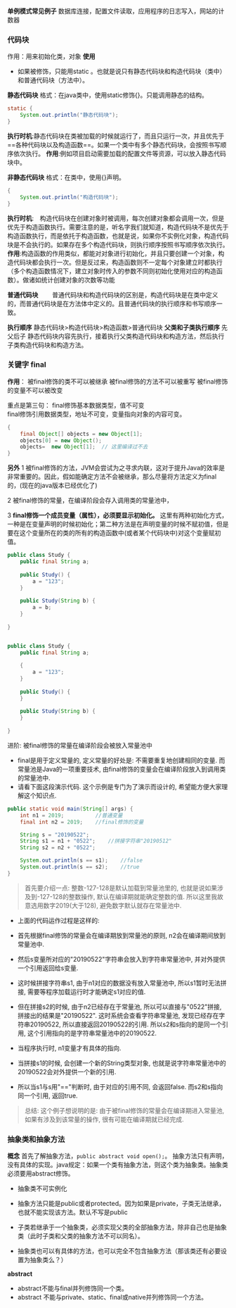 **单例模式常见例子**
数据库连接，配置文件读取，应用程序的日志写入，网站的计数器

### 代码块
作用：用来初始化类，对象
**使用**
- 如果被修饰，只能用static 。也就是说只有静态代码块和构造代码块（类中）和普通代码块（方法中）。

**静态代码块**
格式：在java类中，使用static修饰{}。只能调用静态的结构。
```java
static {  
    System.out.println("静态代码块");  
}
```
**执行时机**:静态代码块在类被加载的时候就运行了，而且只运行一次，并且优先于==各种代码块以及构造函数==。如果一个类中有多个静态代码块，会按照书写顺序依次执行。
**作用**:例如项目启动需要加载的配置文件等资源，可以放入静态代码块中。

**非静态代码块**
格式：在类中，使用{}声明。
```java
{  
    System.out.println("构造代码块");  
}
```
**执行时机**:　构造代码块在创建对象时被调用，每次创建对象都会调用一次，但是优先于构造函数执行。需要注意的是，听名字我们就知道，构造代码块不是优先于构造函数执行，而是依托于构造函数，也就是说，如果你不实例化对象，构造代码块是不会执行的。如果存在多个构造代码块，则执行顺序按照书写顺序依次执行。
**作用**:构造函数的作用类似，都能对对象进行初始化，并且只要创建一个对象，构造代码块都会执行一次。但是反过来，构造函数则不一定每个对象建立时都执行（多个构造函数情况下，建立对象时传入的参数不同则初始化使用对应的构造函数）。做诸如统计创建对象的次数等功能

**普通代码块**
　　普通代码块和构造代码块的区别是，构造代码块是在类中定义的，而普通代码块是在方法体中定义的。且普通代码块的执行顺序和书写顺序一致。

**执行顺序**
静态代码块>构造代码块>构造函数>普通代码块
**父类和子类执行顺序**
先父后子 静态代码块内容先执行，接着执行父类构造代码块和构造方法，然后执行子类构造代码块和构造方法。

### 关键字 final

**作用**：
被final修饰的类不可以被继承
被final修饰的方法不可以被重写
被final修饰的变量不可以被改变

重点是第三句：
final修饰基本数据类型，值不可变  
final修饰引用数据类型，地址不可变，变量指向对象的内容可变。
```java
{  
    final Object[] objects = new Object[1];  
    objects[0] = new Object();  
    objects=  new Object[1];  // 这里编译过不去
}
```

**另外**
1 被final修饰的方法，JVM会尝试为之寻求内联，这对于提升Java的效率是非常重要的。因此，假如能确定方法不会被继承，那么尽量将方法定义为final的，(现在的java版本已经优化了)

2 被final修饰的常量，在编译阶段会存入调用类的常量池中，

3 **final修饰一个成员变量（属性），必须要显示初始化。** 这里有两种初始化方式，一种是在变量声明的时候初始化；第二种方法是在声明变量的时候不赋初值，但是要在这个变量所在的类的所有的构造函数中(或者某个代码块中)对这个变量赋初值。

```java
public class Study {  
    public final String a;  
  
    public Study() {  
        a = "123";  
    }  
  
    public Study(String b) {  
        a = b;  
    }  
  
}
```

```java

public class Study {  
    public final String a;  
  
    {  
        a = "123";  
    }  
  
    public Study() {  
    }  
  
    public Study(String b) {  
    }  
  
}

```

进阶: 被final修饰的常量在编译阶段会被放入常量池中

- final是用于定义常量的, 定义常量的好处是: 不需要重复地创建相同的变量. 而常量池是Java的一项重要技术, 由final修饰的变量会在编译阶段放入到调用类的常量池中.
- 请看下面这段演示代码. 这个示例是专门为了演示而设计的, 希望能方便大家理解这个知识点.

```java
public static void main(String[] args) {
    int n1 = 2019;          //普通变量
    final int n2 = 2019;    //final修饰的变量

    String s = "20190522";  
    String s1 = n1 + "0522";	//拼接字符串"20190512"
    String s2 = n2 + "0522";	

    System.out.println(s == s1);	//false
    System.out.println(s == s2);	//true
}
```

> 首先要介绍一点: 整数-127-128是默认加载到常量池里的, 也就是说如果涉及到-127-128的整数操作, 默认在编译期就能确定整数的值. 所以这里我故意选用数字2019(大于128), 避免数字默认就存在常量池中.

- 上面的代码运作过程是这样的:
- 首先根据final修饰的常量会在编译期放到常量池的原则, n2会在编译期间放到常量池中.
- 然后s变量所对应的"20190522"字符串会放入到字符串常量池中, 并对外提供一个引用返回给s变量.
- 这时候拼接字符串s1, 由于n1对应的数据没有放入常量池中, 所以s1暂时无法拼接, 需要等程序加载运行时才能确定s1对应的值.
- 但在拼接s2的时候, 由于n2已经存在于常量池, 所以可以直接与"0522"拼接, 拼接出的结果是"20190522". 这时系统会查看字符串常量池, 发现已经存在字符串20190522, 所以直接返回20190522的引用. 所以s2和s指向的是同一个引用, 这个引用指向的是字符串常量池中的20190522.

- 当程序执行时, n1变量才有具体的指向.
- 当拼接s1的时候, 会创建一个新的String类型对象, 也就是说字符串常量池中的20190522会对外提供一个新的引用.
- 所以当s1与s用"=="判断时, 由于对应的引用不同, 会返回false. 而s2和s指向同一个引用, 返回true.

> 总结: 这个例子想说明的是: 由于被final修饰的常量会在编译期进入常量池, 如果有涉及到该常量的操作, 很有可能在编译期就已经完成.

### 抽象类和抽象方法

**概念**
首先了解抽象方法，`public abstract void open();`。 抽象方法只有声明，没有具体的实现。java规定：如果一个类有抽象方法，则这个类为抽象类。抽象类必须要用abstract修饰。
- 抽象类不可实例化

- 抽象方法只能是public或者protected。因为如果是private，子类无法继承，也就不能实现该方法。默认不写是public

- 子类若继承于一个抽象类，必须实现父类的全部抽象方法，除非自己也是抽象类（此时子类和父类的抽象方法不可以同名）。

- 抽象类也可以有具体的方法，也可以完全不包含抽象方法（那该类还有必要设置为抽象类么？）

**abstract**
- abstract不能与final并列修饰同一个类。
- abstract 不能与private、static、final或native并列修饰同一个方法。
